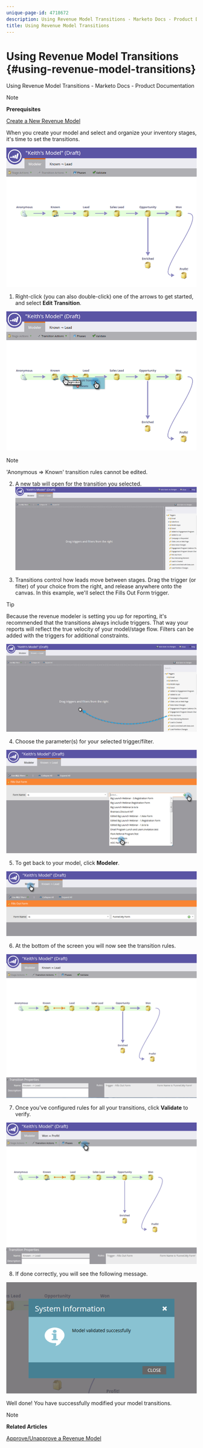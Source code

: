 ```yaml
---
unique-page-id: 4718672
description: Using Revenue Model Transitions - Marketo Docs - Product Documentation
title: Using Revenue Model Transitions
---
```


# Using Revenue Model Transitions {#using-revenue-model-transitions}

Using Revenue Model Transitions - Marketo Docs - Product Documentation

>[!NOTE]
>
>**Prerequisites**
>
>[Create a New Revenue Model](create-a-new-revenue-model.md)

When you create your model and select and organize your inventory stages, it's time to set the transitions.

![](assets/one-2.png)

1. Right-click (you can also double-click) one of the arrows to get started, and select **Edit Transition**.

![](assets/two-2.png)

>[!NOTE]
>
>'Anonymous ⇒ Known' transition rules cannot be edited.

2. A new tab will open for the transition you selected.   ![](assets/three-1.png)

3. Transitions control how leads move between stages. Drag the trigger (or filter) of your choice from the right, and release anywhere onto the canvas. In this example, we'll select the Fills Out Form trigger.

>[!TIP]
>
>Because the revenue modeler is setting you up for reporting, it's recommended that the transitions always include triggers. That way your reports will reflect the true velocity of your model/stage flow. Filters can be added with the triggers for additional constraints.

![](assets/four-2.png)

4. Choose the parameter(s) for your selected trigger/filter.

![](assets/five-2.png)

5. To get back to your model, click **Modeler**.

![](assets/six.png)

6. At the bottom of the screen you will now see the transition rules.

![](assets/seven.png)

7. Once you've configured rules for all your transitions, click **Validate** to verify.

![](assets/eight.png)

8. If done correctly, you will see the following message.

![](assets/nine.png)

Well done! You have successfully modified your model transitions.

>[!NOTE]
>
>**Related Articles**
>
>[Approve/Unapprove a Revenue Model](approve/unapprove-a-revenue-model.md)

